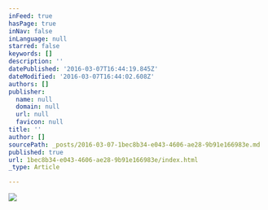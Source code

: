 ```yaml
---
inFeed: true
hasPage: true
inNav: false
inLanguage: null
starred: false
keywords: []
description: ''
datePublished: '2016-03-07T16:44:19.845Z'
dateModified: '2016-03-07T16:44:02.608Z'
authors: []
publisher:
  name: null
  domain: null
  url: null
  favicon: null
title: ''
author: []
sourcePath: _posts/2016-03-07-1bec8b34-e043-4606-ae28-9b91e166983e.md
published: true
url: 1bec8b34-e043-4606-ae28-9b91e166983e/index.html
_type: Article

---
```

![](https://the-grid-user-content.s3-us-west-2.amazonaws.com/7c7ae263-8bf1-4d24-9e80-2d36548ef24c.jpg)